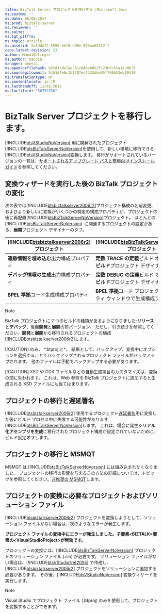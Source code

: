 ```yaml
---
title: BizTalk Server プロジェクトを移行する |Microsoft Docs
ms.custom: ''
ms.date: 06/08/2017
ms.prod: biztalk-server
ms.reviewer: ''
ms.suite: ''
ms.tgt_pltfrm: ''
ms.topic: article
ms.assetid: 5a4dde72-6555-4bf6-b90e-676aa65312ff
caps.latest.revision: 23
author: MandiOhlinger
ms.author: mandia
manager: anneta
ms.openlocfilehash: b0fd15de7aec81c046ab6b2fc23b6c63a1ec0615
ms.sourcegitcommit: 53b16fe6c1b1707ecf233dbd05f780653eb19419
ms.translationtype: MT
ms.contentlocale: ja-JP
ms.lasthandoff: 11/01/2018
ms.locfileid: "50752706"
---
```

# <a name="migrating-a-biztalk-server-project"></a>BizTalk Server プロジェクトを移行します。
[!INCLUDE[btsVStudioNoVersion](../includes/btsvstudionoversion-md.md)] 用に開発されたプロジェクト[!INCLUDE[btsBizTalkServerNoVersion](../includes/btsbiztalkservernoversion-md.md)]を使用して、新しい環境に移行できる[!INCLUDE[btsVStudioNoVersion](../includes/btsvstudionoversion-md.md)]変換します。 移行がサポートされているバージョンの一覧は、[サポートされるアップグレード パスと環境向けインストール ガイド](http://social.technet.microsoft.com/wiki/contents/articles/28554.biztalk-server-supported-upgrade-paths-and-installation-guides.aspx)を参照してください。  

## <a name="biztalk-project-changes-after-running-the-conversion-wizard"></a>変換ウィザードを実行した後の BizTalk プロジェクトの変化  
 次の表では[!INCLUDE[btsbiztalkserver2006r2](../includes/btsbiztalkserver2006r2-md.md)]プロジェクト構成の名前変更、およびより新しいに変換がいくつかの特定の構成プロパティが、プロジェクトの後に再配置[!INCLUDE[btsBizTalkServerNoVersion](../includes/btsbiztalkservernoversion-md.md)]プロジェクト。 ほとんどの[!INCLUDE[btsBizTalkServerNoVersion](../includes/btsbiztalkservernoversion-md.md)]-に関連するプロジェクトの設定がある、**展開**プロジェクト デザイナーのタブ。  


| [!INCLUDE[btsbiztalkserver2006r2](../includes/btsbiztalkserver2006r2-md.md)] プロジェクト | [!INCLUDE[btsBizTalkServerNoVersion](../includes/btsbiztalkservernoversion-md.md)] プロジェクト |
|--------------------------------------------------------------------------------------|--------------------------------------------------------------------------------------------|
|             **追跡情報を埋め込む**出力構成プロパティ             |      **定数 TRACE の定義**ビルド オプション、**ビルド**プロジェクト デザイナーのタブ       |
|           **デバッグ情報の生成**出力構成プロパティ           |      **定数 DEBUG の定義**ビルド オプション、**ビルド**プロジェクト デザイナーのタブ       |
|              **BPEL 準拠**コード生成構成プロパティ              |       **BPEL 準拠**コード プロジェクトのプロパティ ウィンドウで生成構成プロパティ        |

> [!NOTE]
>  BizTalk プロジェクトに 2 つのビルドの種類があるようになりました:**リリース**と**デバッグ**、後継**開発**と**展開**の前バージョン。 ただし、引き続きを参照してください、**開発**と**展開**から移行されるプロジェクトの構成[!INCLUDE[btsbiztalkserver2006r2](../includes/btsbiztalkserver2006r2-md.md)]します。  
> 
> [!CAUTION]
>  のみ、 \*.btproj と\*。 結果として、バックアップ、変換中にオプションを選択することでバックアップされるプロジェクト ファイルがバックアップされます。 他のファイルは手動でバックアップする必要があります。  
> 
> [!CAUTION]
>  XSD や ODX ファイルなどの自動生成項目のカスタマイズは、変換の間に失われます。 これは、Web 参照を BizTalk プロジェクトに追加すると生成される XSD ファイルにも当てはまります。  

## <a name="project-migration-and-delay-signing"></a>プロジェクトの移行と遅延署名  
 [!INCLUDE[btsbiztalkserver2006r2](../includes/btsbiztalkserver2006r2-md.md)] 使用するプロジェクト[遅延署名](http://go.microsoft.com/fwlink/p/?LinkId=140992)用に変換した後にビルド プロセス中に失敗する可能性があります[!INCLUDE[btsBizTalkServerNoVersion](../includes/btsbiztalkservernoversion-md.md)]します。 これは、場合に発生**シリアル化アセンブリを生成**に移行されたプロジェクト構成が設定されていないために、ビルド設定**オフ**します。  

## <a name="project-migration-and-msmqt"></a>プロジェクトの移行と MSMQT  
 MSMQT は [!INCLUDE[btsBizTalkServerNoVersion](../includes/btsbiztalkservernoversion-md.md)] には組み込まれなくなりました。 プロジェクトの移行の影響を与えるこの方法の詳細については、トピックを参照してください。[非推奨の MSMQT](../core/msmqt-deprecation.md)します。  

## <a name="project-conversion-requires-the-project-and-solution-file"></a>プロジェクトの変換に必要なプロジェクトおよびソリューション ファイル  
 [!INCLUDE[btsbiztalkserver2006r2](../includes/btsbiztalkserver2006r2-md.md)] プロジェクトを変換しようとして、ソリューション ファイルがない場合は、次のようなエラーが発生します。  

 **プロジェクト ファイルの変換中にエラーが発生しました。子要素\<BIZTALK\>要素の\<VisualStudioProject\>が無効です。**  

 プロジェクトの変換には、[!INCLUDE[btsBizTalkServerNoVersion](../includes/btsbiztalkservernoversion-md.md)] プロジェクトのソリューション ファイル (.sln) が必要です。 ソリューション ファイルがない場合は、[!INCLUDE[btsVStudioNet2005](../includes/btsvstudionet2005-md.md)] で作成し、[!INCLUDE[btsbiztalkserver2006r2](../includes/btsbiztalkserver2006r2-md.md)] プロジェクトをソリューションに追加する必要があります。 その後、[!INCLUDE[btsVStudioNoVersion](../includes/btsvstudionoversion-md.md)] 変換ウィザードを実行します。  

> [!NOTE]
>  Visual Studio でプロジェクト ファイル (.btproj) のみを使用して、プロジェクトを変換することができます。